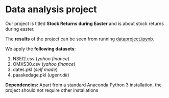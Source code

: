 # Data analysis project

Our project is titled **Stock Returns during Easter** and is about stock returns during easter.

The **results** of the project can be seen from running [dataproject.ipynb](dataproject.ipynb).

We apply the **following datasets**:

1. NSEI2.csv (*yahoo finance*) 
2. OMXS30.csv (*yahoo finance*)
3. dates.pkl (*self made*)
4. paaskedage.pkl (*ugenr.dk*)

**Dependencies:** Apart from a standard Anaconda Python 3 installation, the project should not require other installations